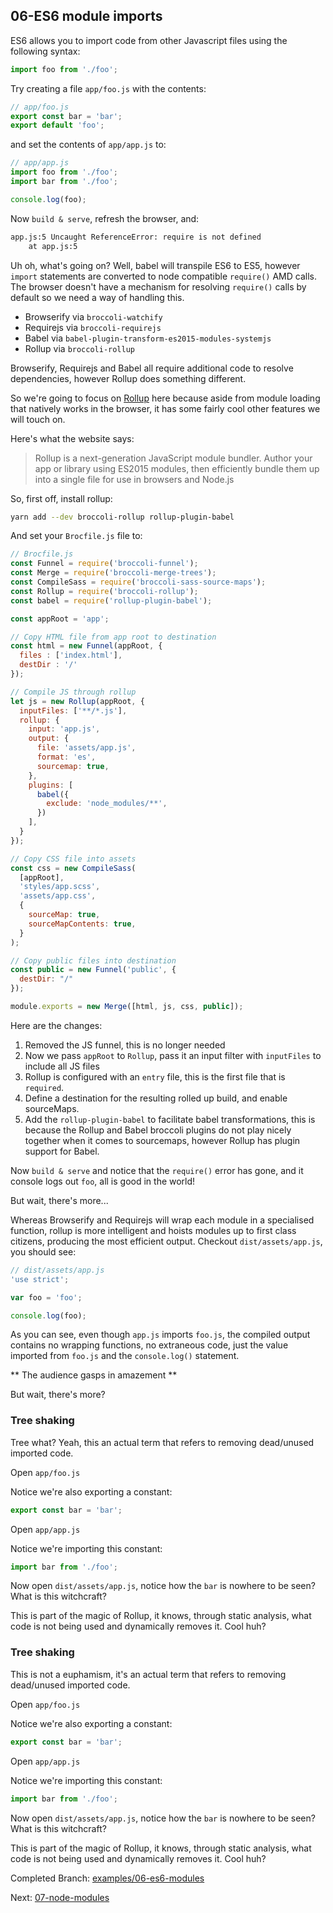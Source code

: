 ## 06-ES6 module imports

ES6 allows you to import code from other Javascript files using the following syntax:

```js
import foo from './foo'; 
```

Try creating a file `app/foo.js` with the contents:

```js
// app/foo.js
export const bar = 'bar';
export default 'foo';
```

and set the contents of `app/app.js` to:

```js
// app/app.js
import foo from './foo';
import bar from './foo';

console.log(foo);
```

Now `build & serve`, refresh the browser, and:

```sh
app.js:5 Uncaught ReferenceError: require is not defined
    at app.js:5
```

Uh oh, what's going on? Well, babel will transpile ES6 to ES5, however `import` statements are converted to
node compatible `require()` AMD calls. The browser doesn't have a mechanism for resolving `require()` calls by default
so we need a way of handling this.

* Browserify via `broccoli-watchify`
* Requirejs via `broccoli-requirejs`
* Babel via `babel-plugin-transform-es2015-modules-systemjs`
* Rollup via `broccoli-rollup`

Browserify, Requirejs and Babel all require additional code to resolve dependencies, however Rollup does something
different.

So we're going to focus on [Rollup](http://rollupjs.org/) here because aside from module loading that natively works in
the browser, it has some fairly cool other features we will touch on. 

Here's what the website says:

> Rollup is a next-generation JavaScript module bundler. Author your app or library using ES2015 modules, then 
efficiently bundle them up into a single file for use in browsers and Node.js

So, first off, install rollup:

```sh
yarn add --dev broccoli-rollup rollup-plugin-babel
```

And set your `Brocfile.js` file to:

```js
// Brocfile.js
const Funnel = require('broccoli-funnel');
const Merge = require('broccoli-merge-trees');
const CompileSass = require('broccoli-sass-source-maps');
const Rollup = require('broccoli-rollup');
const babel = require('rollup-plugin-babel');

const appRoot = 'app';

// Copy HTML file from app root to destination
const html = new Funnel(appRoot, {
  files : ['index.html'],
  destDir : '/'
});

// Compile JS through rollup
let js = new Rollup(appRoot, {
  inputFiles: ['**/*.js'],
  rollup: {
    input: 'app.js',
    output: {
      file: 'assets/app.js',
      format: 'es',
      sourcemap: true,
    },
    plugins: [
      babel({
        exclude: 'node_modules/**',
      })
    ],
  }
});

// Copy CSS file into assets
const css = new CompileSass(
  [appRoot],
  'styles/app.scss',
  'assets/app.css',
  {
    sourceMap: true,
    sourceMapContents: true,
  }
);

// Copy public files into destination
const public = new Funnel('public', {
  destDir: "/"
});

module.exports = new Merge([html, js, css, public]);
```

Here are the changes:

1. Removed the JS funnel, this is no longer needed
2. Now we pass `appRoot` to `Rollup`, pass it an input filter with `inputFiles` to include all JS files
3. Rollup is configured with an `entry` file, this is the first file that is `required`.
4. Define a destination for the resulting rolled up build, and enable sourceMaps.
5. Add the `rollup-plugin-babel` to facilitate babel transformations, this is because the Rollup and Babel broccoli
plugins do not play nicely together when it comes to sourcemaps, however Rollup has plugin support for Babel.

Now `build & serve` and notice that the `require()` error has gone, and it console logs out `foo`, all is
good in the world!

But wait, there's more...

Whereas Browserify and Requirejs will wrap each module in a specialised function, rollup is more intelligent
and hoists modules up to first class citizens, producing the most efficient output.
Checkout `dist/assets/app.js`, you should see:

```js
// dist/assets/app.js
'use strict';

var foo = 'foo';

console.log(foo);
```

As you can see, even though `app.js` imports `foo.js`, the compiled output contains no wrapping functions,
no extraneous code, just the value imported from `foo.js` and the `console.log()` statement. 

** The audience gasps in amazement **

But wait, there's more?

### Tree shaking

Tree what? Yeah, this an actual term that refers to removing dead/unused imported code.

Open `app/foo.js`

Notice we're also exporting a constant:

```js
export const bar = 'bar';
```

Open `app/app.js`

Notice we're importing this constant:

```js
import bar from './foo';
```

Now open `dist/assets/app.js`, notice how the `bar` is nowhere to be seen? What is this witchcraft?

This is part of the magic of Rollup, it knows, through static analysis, what code is not being used
and dynamically removes it. Cool huh?

### Tree shaking

This is not a euphamism, it's an actual term that refers to removing dead/unused imported code.

Open `app/foo.js`

Notice we're also exporting a constant:

```js
export const bar = 'bar';
```

Open `app/app.js`

Notice we're importing this constant:

```js
import bar from './foo';
```

Now open `dist/assets/app.js`, notice how the `bar` is nowhere to be seen? What is this witchcraft?

This is part of the magic of Rollup, it knows, through static analysis, what code is not being used
and dynamically removes it. Cool huh?

Completed Branch: [examples/06-es6-modules](https://github.com/oligriffiths/broccolijs-tutorial/tree/examples/06-es6-modules)

Next: [07-node-modules](/docs/07-node-modules.md)
